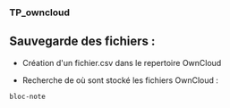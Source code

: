 ### TP_owncloud

## Sauvegarde des fichiers :

- Création d'un fichier.csv dans le repertoire OwnCloud

- Recherche de où sont stocké les fichiers OwnCloud :

```bloc-note```




